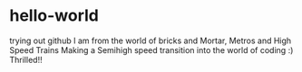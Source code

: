 # hello-world
trying out github
I am from the world of bricks and Mortar, Metros and High Speed Trains 
Making a Semihigh speed transition into the world of coding :)
Thrilled!!
